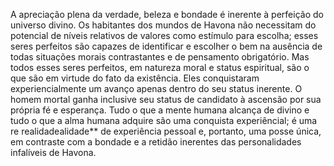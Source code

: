 ﻿A apreciação plena da verdade, beleza e bondade é inerente à perfeição do universo divino. Os habitantes dos mundos de Havona não necessitam do potencial de níveis relativos de valores como estímulo para escolha; esses seres perfeitos são capazes de identificar e escolher o bem na ausência de todas situações morais contrastantes e de pensamento obrigatório. Mas todos esses seres perfeitos, em natureza moral e status espiritual, são o que são em virtude do fato da existência. Eles conquistaram experiencialmente um avanço apenas dentro do seu status inerente. O homem mortal ganha inclusive seu status de candidato à ascensão por sua própria fé e esperança. Tudo o que a mente humana alcança de divino e tudo o que a alma humana adquire são uma conquista experiêncial; é uma  re realidadealidade** de experiência pessoal e, portanto, uma posse única, em contraste com a bondade e a retidão inerentes das personalidades infalíveis de Havona.